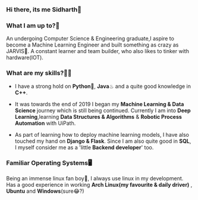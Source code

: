 ### Hi there, its me Sidharth👋

<!--
**binarymatter/binarymatter** is a ✨ _special_ ✨ repository because its `README.md` (this file) appears on your GitHub profile.

Here are some ideas to get you started:

- 🔭 I’m currently working on ...
- 🌱 I’m currently learning ...
- 👯 I’m looking to collaborate on ...
- 🤔 I’m looking for help with ...
- 💬 Ask me about ...
- 📫 How to reach me: ...
- 😄 Pronouns: ...
- ⚡ Fun fact: ...
-->
### What I am up to?🎯
An undergoing Computer Science & Engineering graduate,I aspire to become a Machine Learning Engineer and built something as crazy as JARVIS🤖. A constant learner and team builder, who also likes to tinker with hardware(IOT).

### What are my skills?👨‍💻
* I have a strong hold on **Python**🐍, **Java**♨ and a quite good knowledge in **C++**.

* It was towards the end of 2019 I began my **Machine Learning & Data Science** journey which is still being continued. Currently I am into **Deep Learning**,learning **Data    Structures & Algorithms** & **Robotic Process Automation** with UiPath.

* As part of learning how to deploy machine learning models, I have also touched my hand on **Django & Flask**. Since I am also quite good in **SQL**, I myself consider me as a 'little **Backend developer**' too.

### Familiar Operating Systems🖥
Being an immense linux fan boy🐧, I always use linux in my development. 
Has a good experience in working **Arch Linux(my favourite & daily driver)** , **Ubuntu** and **Windows**(sure😂?)
